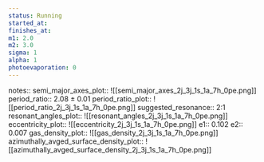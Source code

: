 ```yaml
---
status: Running
started_at:
finishes_at:
m1: 2.0
m2: 3.0
sigma: 1
alpha: 1
photoevaporation: 0
---
```


notes::
semi_major_axes_plot:: ![[semi_major_axes_2j_3j_1s_1a_7h_0pe.png]]
period_ratio:: 2.08 ± 0.01
period_ratio_plot:: ![[period_ratio_2j_3j_1s_1a_7h_0pe.png]]
suggested_resonance:: 2:1
resonant_angles_plot:: ![[resonant_angles_2j_3j_1s_1a_7h_0pe.png]]
eccentricity_plot:: ![[eccentricity_2j_3j_1s_1a_7h_0pe.png]]
e1:: 0.102
e2:: 0.007
gas_density_plot:: ![[gas_density_2j_3j_1s_1a_7h_0pe.png]]
azimuthally_avged_surface_density_plot:: ![[azimuthally_avged_surface_density_2j_3j_1s_1a_7h_0pe.png]]
